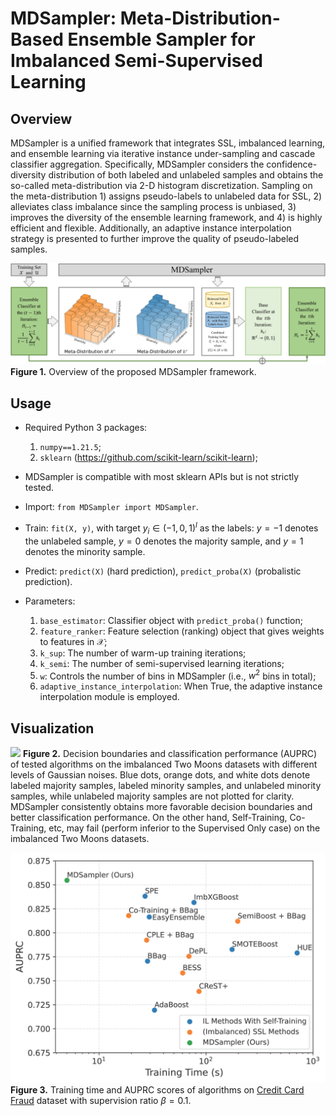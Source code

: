 # MDSampler: Meta-Distribution-Based Ensemble Sampler for Imbalanced Semi-Supervised Learning

## Overview

MDSampler is a unified framework that integrates SSL, imbalanced learning, and ensemble learning via iterative instance under-sampling and cascade classifier aggregation. Specifically, MDSampler considers the confidence-diversity distribution of both labeled and unlabeled samples and obtains the so-called meta-distribution via 2-D histogram discretization. Sampling on the meta-distribution 1) assigns pseudo-labels to unlabeled data for SSL, 2) alleviates class imbalance since the sampling process is unbiased, 3) improves the diversity of the ensemble learning framework, and 4) is highly efficient and flexible. Additionally, an adaptive instance interpolation strategy is presented to further improve the quality of pseudo-labeled samples.

![](Method.png)
**Figure 1.** Overview of the proposed MDSampler framework.

## Usage

* Required Python 3 packages:
    1. `numpy==1.21.5`;
    2. `sklearn` (https://github.com/scikit-learn/scikit-learn);

* MDSampler is compatible with most sklearn APIs but is not strictly tested.

* Import: `from MDSampler import MDSampler`.

* Train: `fit(X, y)`, with target $y_i \in (-1, 0, 1)^l$ as the labels: $y= -1$ denotes the unlabeled sample, $y = 0$ denotes the majority sample, and $y = 1$ denotes the minority sample.

* Predict: `predict(X)` (hard prediction), `predict_proba(X)` (probalistic prediction).

* Parameters: 
    1. `base_estimator`: Classifier object with `predict_proba()` function;
    2. `feature_ranker`: Feature selection (ranking) object that gives weights to features in $\mathcal{X}$;
    3. `k_sup`: The number of warm-up training iterations;
    4. `k_semi`: The number of semi-supervised learning iterations;
    5. `w`: Controls the number of bins in MDSampler (i.e., $w^2$ bins in total);
    6. `adaptive_instance_interpolation`: When True, the adaptive instance interpolation module is employed.

## Visualization

![](Result.png)
**Figure 2.** Decision boundaries and classification performance (AUPRC) of tested algorithms on the imbalanced Two Moons datasets with different levels of Gaussian noises. Blue dots, orange dots, and white dots denote labeled majority samples, labeled minority samples, and unlabeled minority samples, while unlabeled majority samples are not plotted for clarity. MDSampler consistently obtains more favorable decision boundaries and better classification performance. On the other hand, Self-Training, Co-Training, etc,  may fail (perform inferior to the Supervised Only case) on the imbalanced Two Moons datasets.

![](AUPRC.png)
**Figure 3.** Training time and AUPRC scores of algorithms on [Credit Card Fraud](https://www.google.com) dataset with supervision ratio $\beta = 0.1$.
